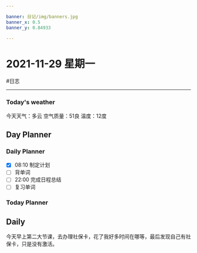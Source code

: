 ```yaml
---

banner: 日记/img/banners.jpg
banner_x: 0.5
banner_y: 0.84933

---
```

# 2021-11-29 星期一
#日志 

---

### Today's weather
今天天气：多云
空气质量：51良
温度：12度
## Day Planner

### Daily Planner
- [x] 08:10 制定计划
- [ ] 背单词
- [ ] 22:00 完成日程总结
- [ ] 复习单词

### Today Planner

## Daily

今天早上第二大节课，去办理社保卡，花了我好多时间在哪等，最后发现自己有社保卡，只是没有激活。
